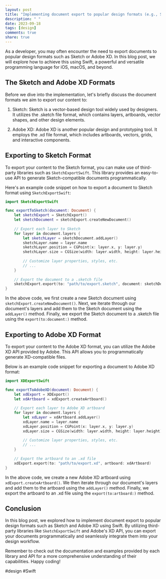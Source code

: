```yaml
---
layout: post
title: "Implementing document export to popular design formats (e.g., Sketch, Adobe XD) in Swift"
description: " "
date: 2023-09-18
tags: [design]
comments: true
share: true
---
```


As a developer, you may often encounter the need to export documents to popular design formats such as Sketch or Adobe XD. In this blog post, we will explore how to achieve this using Swift, a powerful and versatile programming language for iOS, macOS, and beyond.

## The Sketch and Adobe XD Formats

Before we dive into the implementation, let's briefly discuss the document formats we aim to export our content to:

1. Sketch: Sketch is a vector-based design tool widely used by designers. It utilizes the .sketch file format, which contains layers, artboards, vector shapes, and other design elements.

2. Adobe XD: Adobe XD is another popular design and prototyping tool. It employs the .xd file format, which includes artboards, vectors, grids, and interactive components.

## Exporting to Sketch Format

To export your content to the Sketch format, you can make use of third-party libraries such as `SketchExportSwift`. This library provides an easy-to-use API to generate Sketch-compatible documents programmatically.

Here's an example code snippet on how to export a document to Sketch format using `SketchExportSwift`:

```swift
import SketchExportSwift

func exportToSketch(document: Document) {
    let sketchExport = SketchExport()
    let sketchDocument = sketchExport.createNewDocument()
    
    // Export each layer to Sketch
    for layer in document.layers {
        let sketchLayer = sketchDocument.addLayer()
        sketchLayer.name = layer.name
        sketchLayer.position = CGPoint(x: layer.x, y: layer.y)
        sketchLayer.size = CGSize(width: layer.width, height: layer.height)
        
        // Customize layer properties, styles, etc.
        // ...
    }
    
    // Export the document to a .sketch file
    sketchExport.export(to: "path/to/export.sketch", document: sketchDocument)
}
```

In the above code, we first create a new Sketch document using `sketchExport.createNewDocument()`. Next, we iterate through our document's layers and add them to the Sketch document using the `addLayer()` method. Finally, we export the Sketch document to a .sketch file using the `export(to:document:)` method.

## Exporting to Adobe XD Format

To export your content to the Adobe XD format, you can utilize the Adobe XD API provided by Adobe. This API allows you to programmatically generate XD-compatible files.

Below is an example code snippet for exporting a document to Adobe XD format:

```swift
import XDExportSwift

func exportToAdobeXD(document: Document) {
    let xdExport = XDExport()
    let xdArtboard = xdExport.createArtboard()
    
    // Export each layer to Adobe XD artboard
    for layer in document.layers {
        let xdLayer = xdArtboard.addLayer()
        xdLayer.name = layer.name
        xdLayer.position = CGPoint(x: layer.x, y: layer.y)
        xdLayer.size = CGSize(width: layer.width, height: layer.height)
        
        // Customize layer properties, styles, etc.
        // ...
    }
    
    // Export the artboard to an .xd file
    xdExport.export(to: "path/to/export.xd", artboard: xdArtboard)
}
```

In the above code, we create a new Adobe XD artboard using `xdExport.createArtboard()`. We then iterate through our document's layers and add them to the artboard using the `addLayer()` method. Finally, we export the artboard to an .xd file using the `export(to:artboard:)` method.

## Conclusion

In this blog post, we explored how to implement document export to popular design formats such as Sketch and Adobe XD using Swift. By utilizing third-party libraries like `SketchExportSwift` and Adobe's XD API, you can export your documents programmatically and seamlessly integrate them into your design workflow.

Remember to check out the documentation and examples provided by each library and API for a more comprehensive understanding of their capabilities. Happy coding!

#design #Swift